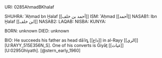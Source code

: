 URI: 0285AhmadBKhalaf

SHUHRA: ʾAḥmad bn Ḫalaf [[أحمد بن خلف]]
ISM: ʾAḥmad [[أحمد]]
NASAB1: Ibn Ḫalaf [[ابن خلف]]
NASAB2: 
LAQAB: 
NISBA: 
KUNYA: 

BORN: unknown
DIED: unknown

BIO: He succeeds his father as head dāʿỉȵ [[داع]] in al-Rayy [[الري]] [U:RAYY_515E356N_S]. One of his converts is Ġiyāṯ [[غياث]] [U:0295Ghiyath]. [@stern_early_1960]
